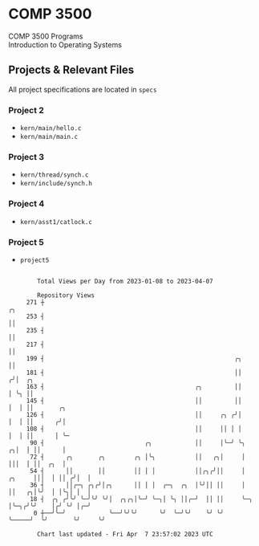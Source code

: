 # COMP 3500
COMP 3500 Programs  
Introduction to Operating Systems  
## Projects & Relevant Files
All project specifications are located in `specs`
### Project 2
- `kern/main/hello.c`
- `kern/main/main.c`
### Project 3
- `kern/thread/synch.c`
- `kern/include/synch.h`
### Project 4
- `kern/asst1/catlock.c`
### Project 5
- `project5`

```

        Total Views per Day from 2023-01-08 to 2023-04-07

        Repository Views
     271 ┼                                                                         ╭╮
     253 ┤                                                                         ││
     235 ┤                                                                         ││
     217 ┤                                                                         ││
     199 ┤                                                     ╭╮                  ││
     181 ┤                                                     ││                 ╭╯│  ╭╮
     163 ┤                                          ╭╮         ││                 │ ╰╮ ││
     145 ┤                                          ││         ││                 │  │ ││       ╭╮
     126 ┤                                          ││     ╭╮ ╭╯│                 │  │ ││      ╭╯│
     108 ┤                                          ││     ││ │ │                 │  │ ││      │ ╰─
      90 ┤                            ╭╮            ││     │╰─╯ ╰╮              ╭╮│  │ ││      │
      72 ┤      ╭╮       ╭╮        ╭╮ │╰╮           ││   ╭╮│     │              │││  │ ││  ╭╮  │
      54 ┤      ││       ││        ││ │ │           ││╭╮╭╯││     │       ╭╮     │││  │ ││ ╭╯│  │
      36 ┤      ││╭─╮ ╭╮╭╯│╭╮      ││ │ │  ╭─╮  ╭╮  │╰╯││ ││     │       ││   ╭╮│╰╯  │ │╰╮│ │  │
      18 ┤  ╭╮ ╭╯╰╯ ╰─╯╰╯ ╰╯│  ╭╮╭╮│╰─╯ ╰─╮│ ╰╮ ││╭─╯  ││ ││     ╰─╮     │╰─╮╭╯╰╯    │╭╯ ╰╯ │╭─╯
       0 ┼──╯╰─╯            ╰──╯╰╯╰╯      ╰╯  ╰─╯╰╯    ╰╯ ╰╯       ╰─────╯  ╰╯       ╰╯     ╰╯

        Chart last updated - Fri Apr  7 23:57:02 2023 UTC
        
```
